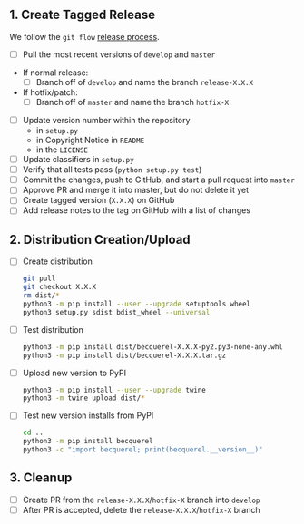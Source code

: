 ## 1. Create Tagged Release

We follow the `git flow` [release process](https://www.atlassian.com/git/tutorials/comparing-workflows/gitflow-workflow).

- [ ] Pull the most recent versions of `develop` and `master`
- If normal release:
  - [ ] Branch off of `develop` and name the branch `release-X.X.X`
- If hotfix/patch:
  - [ ] Branch off of `master` and name the branch `hotfix-X`
- [ ] Update version number within the repository
  - in `setup.py`
  - in Copyright Notice in `README`
  - in the `LICENSE`
- [ ] Update classifiers in `setup.py`
- [ ] Verify that all tests pass (`python setup.py test`)
- [ ] Commit the changes, push to GitHub, and start a pull request into `master`
- [ ] Approve PR and merge it into master, but do not delete it yet
- [ ] Create tagged version (`X.X.X`) on GitHub
- [ ] Add release notes to the tag on GitHub with a list of changes

## 2. Distribution Creation/Upload

- [ ] Create distribution
  ```bash
  git pull
  git checkout X.X.X
  rm dist/*
  python3 -m pip install --user --upgrade setuptools wheel
  python3 setup.py sdist bdist_wheel --universal
  ```
- [ ] Test distribution
  ```bash
  python3 -m pip install dist/becquerel-X.X.X-py2.py3-none-any.whl
  python3 -m pip install dist/becquerel-X.X.X.tar.gz
  ```
- [ ] Upload new version to PyPI
  ```bash
  python3 -m pip install --user --upgrade twine
  python3 -m twine upload dist/*
  ```
- [ ] Test new version installs from PyPI
  ```bash
  cd ..
  python3 -m pip install becquerel
  python3 -c "import becquerel; print(becquerel.__version__)"
  ```

## 3. Cleanup

- [ ] Create PR from the `release-X.X.X`/`hotfix-X` branch into `develop`
- [ ] After PR is accepted, delete the `release-X.X.X`/`hotfix-X` branch
